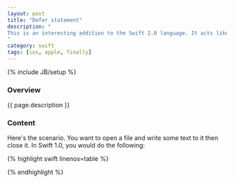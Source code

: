 ```yaml
---
layout: post
title: "Defer statement"
description: "
This is an interesting addition to the Swift 2.0 language. It acts like a finally for your methods and can be placed anywhere. It is the statement you use when you want to clean up resources. You can learn more about it by reading [this nshisper post](http://nshipster.com/guard-and-defer/). 
"
category: swift
tags: [ios, apple, finally]
---
```

{% include JB/setup %}

<!-- Overview -->
<h3>Overview</h3>

{{ page.description }}

<!-- Content -->
<h3>Content</h3>

Here's the scenario. You want to open a file and write some text to it then close it. In Swift 1.0, you would do the following:

<!-- Code _______________________________________-->
{% highlight swift linenos=table %}

{% endhighlight %}
<!-- /Code ^^^^^^^^^^^^^^^^^^^^^^^^^^^^^^^^^^^^^^-->